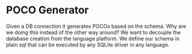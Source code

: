 # POCO Generator

Given a DB connection it generates POCOs based on the schema. Why are we doing this instead of the other way around? We want to decouple the database creation from the language platform. We define our schema in plain sql that can be executed by any SQLite driver in any language.